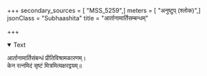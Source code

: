 +++
secondary_sources = [ "MSS_5259",]
meters = [ "अनुष्टुप् (श्लोक)",]
jsonClass = "Subhaashita"
title = "आर्तानामार्तिसम्बन्धम्"

+++

<details open><summary>Text</summary>

आर्तानामार्तिसंबन्धं प्रीतिविश्रामकारणम्।  
केन रत्नमिदं सृष्टं मित्रमित्यक्षरद्वयम्॥
</details>
